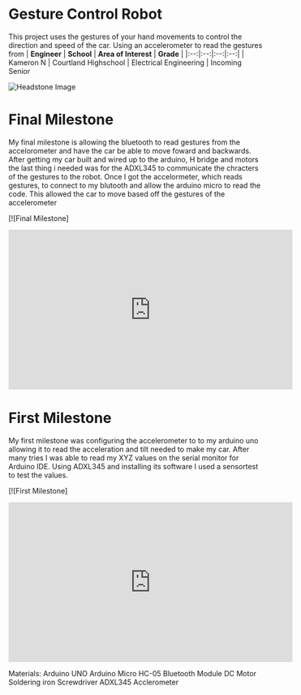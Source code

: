 ﻿# Gesture Control Robot
This project uses the gestures of your hand movements to control the direction and speed of the car. Using an accelerometer to read the gestures from
| **Engineer** | **School** | **Area of Interest** | **Grade** |
|:--:|:--:|:--:|:--:|
| Kameron N | Courtland Highschool | Electrical Engineering | Incoming Senior

![Headstone Image](https://bluestampengineering.com/wp-content/uploads/2016/05/improve.jpg)
  
# Final Milestone
My final milestone is allowing the bluetooth to read gestures from the accelorometer and have the car be able to move foward and backwards. After getting my car built and wired up to the arduino, H bridge and motors the last thing i needed was for the ADXL345 to communicate the chracters of the gestures to the robot. Once I got the accelormeter, which reads gestures, to connect to my blutooth and allow the arduino micro to read the code. This allowed the car to move based off the gestures of the accelerometer

[![Final Milestone]
<iframe width="560" height="315" src="https://www.youtube.com/embed/4Pcw4EDEFpg" title="YouTube video player" frameborder="0" allow="accelerometer; autoplay; clipboard-write; encrypted-media; gyroscope; picture-in-picture" allowfullscreen></iframe>

# First Milestone
My first milestone was configuring the accelerometer to to my arduino uno allowing it to read the acceleration and tilt needed to make my car. After many tries I was able to read my XYZ values on the serial monitor for Arduino IDE. Using ADXL345 and installing its software I used a sensortest to test the values. 

[![First Milestone]
<iframe width="560" height="315" src="https://www.youtube.com/embed/q0oDf7IUYQs" title="YouTube video player" frameborder="0" allow="accelerometer; autoplay; clipboard-write; encrypted-media; gyroscope; picture-in-picture" allowfullscreen></iframe>




Materials: 
Arduino UNO
Arduino Micro 
HC-05 Bluetooth Module 
DC Motor 
Soldering iron
Screwdriver 
ADXL345 Acclerometer 
